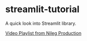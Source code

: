 # streamlit-tutorial

A quick look into Streamlit library.

[Video Playlist from Nileg Production](https://www.youtube.com/playlist?list=PLa6CNrvKM5QU7AjAS90zCMIwi9RTFNIIW)
